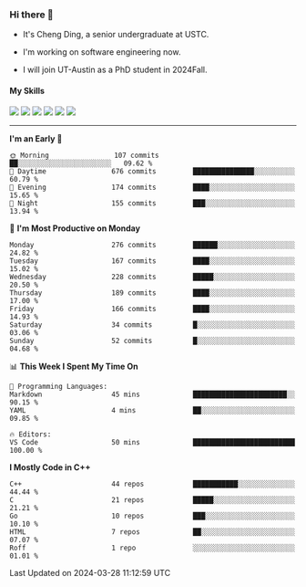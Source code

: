 ### Hi there 👋

* It's Cheng Ding, a senior undergraduate at USTC.
  
* I'm working on software engineering now.

* I will join UT-Austin as a PhD student in 2024Fall.

#### My Skills

![](https://img.shields.io/badge/C++-65318e?logo=cplusplus&logoColor=fff)
![](https://img.shields.io/badge/Python-3e74a2?logo=python&logoColor=fff)
![](https://img.shields.io/badge/C-5654a2?logo=c&logoColor=fff)
![](https://img.shields.io/badge/Go-00aaff?logo=go&logoColor=fff)
![](https://img.shields.io/badge/Docker-0088ff?logo=docker&logoColor=fff)
![](https://img.shields.io/badge/Apache-D22128?logo=apache&logoColor=fff)

---
<!--START_SECTION:waka-->
**I'm an Early 🐤** 

```text
🌞 Morning                107 commits         ██░░░░░░░░░░░░░░░░░░░░░░░   09.62 % 
🌆 Daytime                676 commits         ███████████████░░░░░░░░░░   60.79 % 
🌃 Evening                174 commits         ████░░░░░░░░░░░░░░░░░░░░░   15.65 % 
🌙 Night                  155 commits         ███░░░░░░░░░░░░░░░░░░░░░░   13.94 % 
```
📅 **I'm Most Productive on Monday** 

```text
Monday                   276 commits         ██████░░░░░░░░░░░░░░░░░░░   24.82 % 
Tuesday                  167 commits         ████░░░░░░░░░░░░░░░░░░░░░   15.02 % 
Wednesday                228 commits         █████░░░░░░░░░░░░░░░░░░░░   20.50 % 
Thursday                 189 commits         ████░░░░░░░░░░░░░░░░░░░░░   17.00 % 
Friday                   166 commits         ████░░░░░░░░░░░░░░░░░░░░░   14.93 % 
Saturday                 34 commits          █░░░░░░░░░░░░░░░░░░░░░░░░   03.06 % 
Sunday                   52 commits          █░░░░░░░░░░░░░░░░░░░░░░░░   04.68 % 
```


📊 **This Week I Spent My Time On** 

```text
💬 Programming Languages: 
Markdown                 45 mins             ███████████████████████░░   90.15 % 
YAML                     4 mins              ██░░░░░░░░░░░░░░░░░░░░░░░   09.85 % 

🔥 Editors: 
VS Code                  50 mins             █████████████████████████   100.00 % 
```

**I Mostly Code in C++** 

```text
C++                      44 repos            ███████████░░░░░░░░░░░░░░   44.44 % 
C                        21 repos            █████░░░░░░░░░░░░░░░░░░░░   21.21 % 
Go                       10 repos            ███░░░░░░░░░░░░░░░░░░░░░░   10.10 % 
HTML                     7 repos             ██░░░░░░░░░░░░░░░░░░░░░░░   07.07 % 
Roff                     1 repo              ░░░░░░░░░░░░░░░░░░░░░░░░░   01.01 % 
```




 Last Updated on 2024-03-28 11:12:59 UTC
<!--END_SECTION:waka-->
